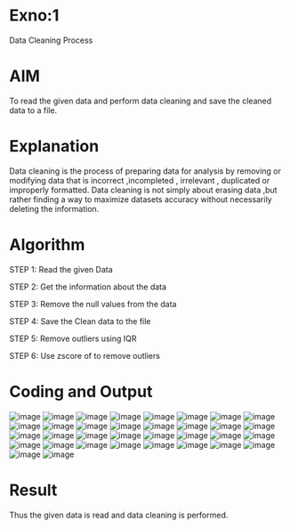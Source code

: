 # Exno:1
Data Cleaning Process

# AIM
To read the given data and perform data cleaning and save the cleaned data to a file.

# Explanation
Data cleaning is the process of preparing data for analysis by removing or modifying data that is incorrect ,incompleted , irrelevant , duplicated or improperly formatted. Data cleaning is not simply about erasing data ,but rather finding a way to maximize datasets accuracy without necessarily deleting the information.

# Algorithm
STEP 1: Read the given Data

STEP 2: Get the information about the data

STEP 3: Remove the null values from the data

STEP 4: Save the Clean data to the file

STEP 5: Remove outliers using IQR

STEP 6: Use zscore of to remove outliers

# Coding and Output
![image](https://github.com/user-attachments/assets/aae3ff63-3de4-4541-a612-fc51afeb72ea)
![image](https://github.com/user-attachments/assets/33b72fad-6d9b-4c63-937c-352598ba135d)
![image](https://github.com/user-attachments/assets/a829112a-20ea-4e32-ae2f-d3e2bb77b67c)
![image](https://github.com/user-attachments/assets/47b3fcb3-904f-4299-8c95-1f69a1d1ce25)
![image](https://github.com/user-attachments/assets/4216d7e6-e896-4497-b67c-781e3a7c03b3)
![image](https://github.com/user-attachments/assets/ee603f91-d1ae-477e-967f-3bf584ebec3c)
![image](https://github.com/user-attachments/assets/6474ad8f-fe7b-4539-b88f-cb1ed7ee27ee)
![image](https://github.com/user-attachments/assets/3b8f2f6d-34e1-47e6-87ff-2961178aeddb)
![image](https://github.com/user-attachments/assets/e046161f-184d-4d39-aec2-232f58c1f892)
![image](https://github.com/user-attachments/assets/7ea76dfb-0734-4cab-9600-1e017bad2e7f)
![image](https://github.com/user-attachments/assets/c11a1347-54e3-41e7-a93e-50343c27ecd7)
![image](https://github.com/user-attachments/assets/a34f5638-a0f1-4577-8777-c593589e8c45)
![image](https://github.com/user-attachments/assets/e2e743ee-36e5-4ed6-9911-72823375cf8c)
![image](https://github.com/user-attachments/assets/40ebec59-96c2-409c-aab8-7c7a24d37d00)
![image](https://github.com/user-attachments/assets/3f883d65-7020-40ea-a02d-e772c53ad37a)
![image](https://github.com/user-attachments/assets/a7640fb8-4823-48cf-8dce-e77e4bce1435)
![image](https://github.com/user-attachments/assets/9284492e-ccd8-4514-83d7-a99b772b1ddb)
![image](https://github.com/user-attachments/assets/37fe164a-3c40-440b-a2fb-b8d183c8c765)
![image](https://github.com/user-attachments/assets/e782236b-d286-4c0a-8705-9ccefb366744)
![image](https://github.com/user-attachments/assets/7d1f84ad-8b1c-49d1-8617-8c6e4f138df8)
![image](https://github.com/user-attachments/assets/7b1f0a64-2728-422a-9794-7f9fd3e17802)
![image](https://github.com/user-attachments/assets/17465ab1-b725-4210-82d9-755968140f3b)
![image](https://github.com/user-attachments/assets/5c926afa-21c1-46f5-a287-bf5593ff427f)
![image](https://github.com/user-attachments/assets/0b3738a2-da69-4c77-b5f2-0c614b399794)
![image](https://github.com/user-attachments/assets/bbd11261-6313-410f-bd8b-1ab26ffa1ce4)
![image](https://github.com/user-attachments/assets/03605753-9803-49f0-b84a-f46e9afc283b)
![image](https://github.com/user-attachments/assets/9f9221cf-e429-4656-a1ed-baa36090217e)
![image](https://github.com/user-attachments/assets/5883468b-abfd-4eeb-a18e-01378e8c1f74)
![image](https://github.com/user-attachments/assets/1352ea96-bec9-4519-b50b-6fd5d9e8737b)
![image](https://github.com/user-attachments/assets/aa288457-5d3f-4367-b52a-2712cbb9b75e)
![image](https://github.com/user-attachments/assets/ab8f1a5e-5928-4fc3-9d84-0ee659e9eb6d)
![image](https://github.com/user-attachments/assets/b9cae4ab-f742-40f2-97b5-fc4093863ab3)
![image](https://github.com/user-attachments/assets/ad1af881-53a2-4ea7-ba1e-5f3459a241b8)
![image](https://github.com/user-attachments/assets/84bf4d63-a73b-45f4-b4b4-b494ef36deaa)
# Result
Thus the given data is read and data cleaning is performed.
